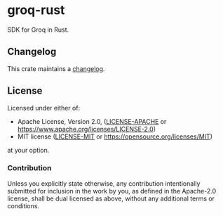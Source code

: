 # groq-rust

SDK for Groq in Rust.

## Changelog

This crate maintains a [changelog].

[changelog]: https://github.com/jogru0/groq-rust/blob/main/CHANGELOG.md

## License

Licensed under either of:

 * Apache License, Version 2.0, ([LICENSE-APACHE](LICENSE-APACHE) or <https://www.apache.org/licenses/LICENSE-2.0>)
 * MIT license ([LICENSE-MIT](LICENSE-MIT) or <https://opensource.org/licenses/MIT>)

at your option.

### Contribution

Unless you explicitly state otherwise, any contribution intentionally submitted
for inclusion in the work by you, as defined in the Apache-2.0 license, shall be dual licensed as above, without any
additional terms or conditions.